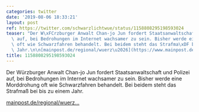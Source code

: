 ```yaml
---
categories: twitter
date: '2019-08-06 18:33:21'
layout: post
ref: https://twitter.com/schwarzlichtwue/status/1158808295198593024
teaser: "Der W\xFCrzburger Anwalt Chan-jo Jun fordert Staatsanwaltschaft und Polizei\
  \ auf, bei Bedrohungen im Internet wachsamer zu sein. Bisher werde eine Morddrohung\
  \ oft wie Schwarzfahren behandelt. Bei beidem steht das Strafma\xDF bei bis zu einem\
  \ Jahr.\n\n[mainpost.de/regional/wuerz\u2026](https://www.mainpost.de/regional/wuerzburg/Experte-Jun-Justiz-muss-mehr-fuer-bedrohte-Politiker-tun;art735,10290873)"
title: 1158808295198593024
---
```

Der Würzburger Anwalt Chan-jo Jun fordert Staatsanwaltschaft und Polizei auf, bei Bedrohungen im Internet wachsamer zu sein. Bisher werde eine Morddrohung oft wie Schwarzfahren behandelt. Bei beidem steht das Strafmaß bei bis zu einem Jahr.

[mainpost.de/regional/wuerz…](https://www.mainpost.de/regional/wuerzburg/Experte-Jun-Justiz-muss-mehr-fuer-bedrohte-Politiker-tun;art735,10290873)